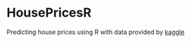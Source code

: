# HousePricesR
Predicting house prices using R with data provided by [kaggle](https://www.kaggle.com/c/house-prices-advanced-regression-techniques/data)
